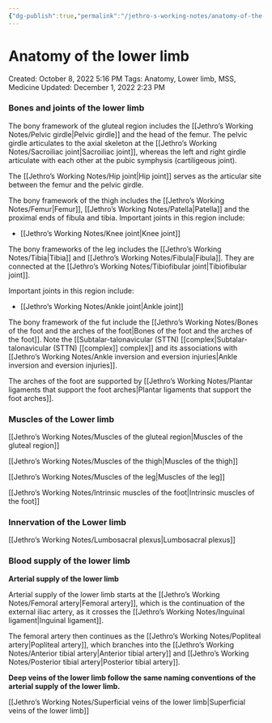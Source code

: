 ```yaml
---
{"dg-publish":true,"permalink":"/jethro-s-working-notes/anatomy-of-the-lower-limb/","dgPassFrontmatter":true}
---
```



# Anatomy of the lower limb

Created: October 8, 2022 5:16 PM
Tags: Anatomy, Lower limb, MSS, Medicine
Updated: December 1, 2022 2:23 PM

### Bones and joints of the lower limb

The bony framework of the gluteal region includes the [[Jethro’s Working Notes/Pelvic girdle\|Pelvic girdle]] and the head of the femur. The pelvic girdle articulates to the axial skeleton at the [[Jethro’s Working Notes/Sacroiliac joint\|Sacroiliac joint]], whereas the left and right girdle articulate with each other at the pubic symphysis (cartiligeous joint).

The [[Jethro’s Working Notes/Hip joint\|Hip joint]] serves as the articular site between the femur and the pelvic girdle.

The bony framework of the thigh includes the [[Jethro’s Working Notes/Femur\|Femur]], [[Jethro’s Working Notes/Patella\|Patella]] and the proximal ends of fibula and tibia. Important joints in this region include:

- [[Jethro’s Working Notes/Knee joint\|Knee joint]]

The bony frameworks of the leg includes the [[Jethro’s Working Notes/Tibia\|Tibia]] and [[Jethro’s Working Notes/Fibula\|Fibula]]. They are connected at the [[Jethro’s Working Notes/Tibiofibular joint\|Tibiofibular joint]].

Important joints in this region include:

- [[Jethro’s Working Notes/Ankle joint\|Ankle joint]]

The bony framework of the fut include the [[Jethro’s Working Notes/Bones of the foot and the arches of the foot\|Bones of the foot and the arches of the foot]]. Note the [[Subtalar-talonavicular (STTN) [[complex\|Subtalar-talonavicular (STTN) [[complex]] complex]] and its associations with [[Jethro’s Working Notes/Ankle inversion and eversion injuries\|Ankle inversion and eversion injuries]].

The arches of the foot are supported by [[Jethro’s Working Notes/Plantar ligaments that support the foot arches\|Plantar ligaments that support the foot arches]].

### Muscles of the Lower limb

[[Jethro’s Working Notes/Muscles of the gluteal region\|Muscles of the gluteal region]]

[[Jethro’s Working Notes/Muscles of the thigh\|Muscles of the thigh]]

[[Jethro’s Working Notes/Muscles of the leg\|Muscles of the leg]]

[[Jethro’s Working Notes/Intrinsic muscles of the foot\|Intrinsic muscles of the foot]] 

### Innervation of the Lower limb

[[Jethro’s Working Notes/Lumbosacral plexus\|Lumbosacral plexus]]

### Blood supply of the lower limb

******************************************************************Arterial supply of the lower limb******************************************************************

Arterial supply of the lower limb starts at the [[Jethro’s Working Notes/Femoral artery\|Femoral artery]], which is the continuation of the external iliac artery, as it crosses the [[Jethro’s Working Notes/Inguinal ligament\|Inguinal ligament]].

The femoral artery then continues as the [[Jethro’s Working Notes/Popliteal artery\|Popliteal artery]], which branches into the [[Jethro’s Working Notes/Anterior tibial artery\|Anterior tibial artery]] and [[Jethro’s Working Notes/Posterior tibial artery\|Posterior tibial artery]].

******************************************************************************************************************************************************************************************************************Deep veins of the lower limb follow the same naming conventions of the arterial supply of the lower limb.******************************************************************************************************************************************************************************************************************

[[Jethro’s Working Notes/Superficial veins of the lower limb\|Superficial veins of the lower limb]]